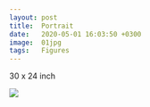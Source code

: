 ```yaml
---
layout: post
title:  Portrait
date:   2020-05-01 16:03:50 +0300
image:  01jpg
tags:   Figures
---
```

30 x 24 inch                                                                       

![]({{site.baseurl}}/img/01.jpg)

